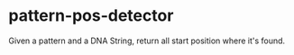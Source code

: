 pattern-pos-detector
====================

Given a pattern and a DNA String, return all start position where it's found.
